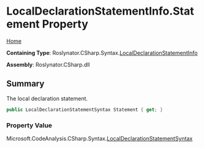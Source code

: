 # LocalDeclarationStatementInfo\.Statement Property

[Home](../../../../../README.md)

**Containing Type**: Roslynator\.CSharp\.Syntax\.[LocalDeclarationStatementInfo](../README.md)

**Assembly**: Roslynator\.CSharp\.dll

## Summary

The local declaration statement\.

```csharp
public LocalDeclarationStatementSyntax Statement { get; }
```

### Property Value

Microsoft\.CodeAnalysis\.CSharp\.Syntax\.[LocalDeclarationStatementSyntax](https://docs.microsoft.com/en-us/dotnet/api/microsoft.codeanalysis.csharp.syntax.localdeclarationstatementsyntax)

